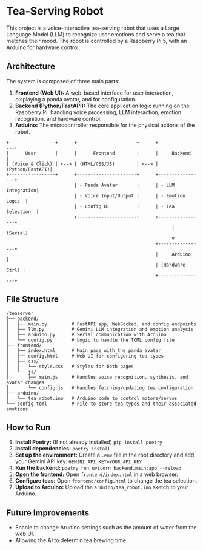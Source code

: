 # Tea-Serving Robot

This project is a voice-interactive tea-serving robot that uses a Large Language Model (LLM) to recognize user emotions and serve a tea that matches their mood. The robot is controlled by a Raspberry Pi 5, with an Arduino for hardware control.

## Architecture

The system is composed of three main parts:

1.  **Frontend (Web UI):** A web-based interface for user interaction, displaying a panda avatar, and for configuration.
2.  **Backend (Python/FastAPI):** The core application logic running on the Raspberry Pi, handling voice processing, LLM interaction, emotion recognition, and hardware control.
3.  **Arduino:** The microcontroller responsible for the physical actions of the robot.

```
+-----------------+      +----------------------+      +-----------------+
|      User       |      |      Frontend        |      |     Backend     |
| (Voice & Click) | <--> | (HTML/CSS/JS)        | <--> | (Python/FastAPI)|
+-----------------+      +----------------------+      +-----------------+
                         | - Panda Avatar       |      | - LLM Integration|
                         | - Voice Input/Output |      | - Emotion Logic  |
                         | - Config UI          |      | - Tea Selection  |
                         +----------------------+      +-----------------+
                                                             | (Serial)
                                                             v
                                                       +-----------------+
                                                       |     Arduino     |
                                                       | (Hardware Ctrl) |
                                                       +-----------------+
```

## File Structure

```
/teaserver
├── backend/
│   ├── main.py         # FastAPI app, WebSocket, and config endpoints
│   ├── llm.py          # Gemini LLM integration and emotion analysis
│   ├── arduino.py      # Serial communication with Arduino
│   └── config.py       # Logic to handle the TOML config file
├── frontend/
│   ├── index.html      # Main page with the panda avatar
│   ├── config.html     # Web UI for configuring tea types
│   ├── css/
│   │   └── style.css   # Styles for both pages
│   └── js/
│       ├── main.js     # Handles voice recognition, synthesis, and avatar changes
│       └── config.js   # Handles fetching/updating tea configuration
├── arduino/
│   └── tea_robot.ino   # Arduino code to control motors/servos
└── config.toml         # File to store tea types and their associated emotions
```

## How to Run

1.  **Install Poetry:** (If not already installed) `pip install poetry`
2.  **Install dependencies:** `poetry install`
3.  **Set up the environment:** Create a `.env` file in the root directory and add your Gemini API key: `GEMINI_API_KEY=YOUR_API_KEY`
4.  **Run the backend:** `poetry run uvicorn backend.main:app --reload`
5.  **Open the frontend:** Open `frontend/index.html` in a web browser.
6.  **Configure teas:** Open `frontend/config.html` to change the tea selection.
7.  **Upload to Arduino:** Upload the `arduino/tea_robot.ino` sketch to your Arduino.


## Future Improvements

- Enable to change Arudino settings such as the amount of water from the web UI.
- Allowing the AI to determin tea brewing time.
